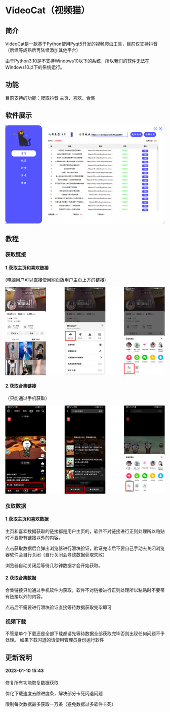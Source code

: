 # VideoCat（视频猫）

## 简介

VideoCat是一款基于Python使用Pyqt5开发的视频爬虫工具，目前仅支持抖音（后续等成熟后再陆续添加其他平台）

由于Python3.10是不支持Windows10以下的系统，所以我们的软件无法在Windows10以下的系统运行。

## 功能

目前支持的功能：爬取抖音 主页、喜欢、合集

## 软件展示

![](image/81Q6]KDDCIYG6PV5LKQX5K7.png)

## 教程

### 获取链接

#### 1.获取主页和喜欢链接

(电脑用户可以直接使用网页版用户主页上方的链接)

![](image/2870564397.jpg)

#### 2.获取合集链接

（只能通过手机获取）

![](image/838299442.jpg)



### 获取数据

#### 1.获取主页和喜欢数据

主页和喜欢数据获取的链接都是用户主页的，软件不对链接进行正则处理所以粘贴时不要带有链接以外的内容。

点击获取数据后会弹出浏览器进行滑块验证，验证完毕后不要自己手动去关闭浏览器软件会自行关闭（自行关闭会导致数据获取失败）

浏览器自动关闭后等待几秒钟数据才会开始获取。

#### 2.获取合集数据

合集链接只能通过手机软件内获取，软件不对链接进行正则处理所以粘贴时不要带有链接以外的内容。

点击后不需要进行滑块验证直接等待数据获取完毕即可



### 视频下载

不管是单个下载还是全部下载都请先等待数据全部获取完毕否则出现任何问题不予处理。
如果下载闪退的请使用管理员身份运行软件



## 更新说明

#### 2023-01-10 15:43

修复所有功能恢复数据获取

优化下载速度去除进度条，解决部分卡死闪退问题

限制每次数据最多获取一万条（避免数据过多软件卡死）
